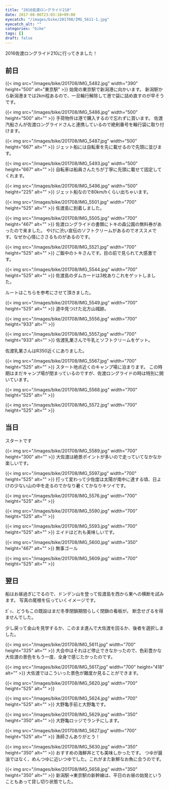 ```yaml
---
title: "2016佐渡ロングライド210"
date: 2017-08-06T23:03:18+09:00
eyecatch: "/images/bike/201708/IMG_5611-1.jpg"
eyecatch_alt: ""
categories: "bike"
tags: []
draft: false
---
```


2016佐渡ロングライド210に行ってきました！

<h2>前日</h2>

{{< img src="/images/bike/201708/IMG_5482.jpg" width="390" height="500" alt="東京駅" >}}
始発の東京駅で新潟港に向かいます。
新潟駅から新潟港までは2km程あるので、一旦輪行解除して港で袋に詰め直すのが早そうです。

{{< img src="/images/bike/201708/IMG_5486.jpg" width="500" height="500" alt="" >}}
手荷物件は港で購入するので忘れずに買います。
佐渡汽船さんが佐渡ロングライドさんと連携しているので絶剣番号を輪行袋に取り付けます。

{{< img src="/images/bike/201708/IMG_5487.jpg" width="500" height="667" alt="" >}}
ジェット船には自転車を先に載せるので先頭に並びます。

{{< img src="/images/bike/201708/IMG_5493.jpg" width="500" height="667" alt="" >}}
自転車は船員さんたちが丁寧に先頭に載せて固定してくれます。

{{< img src="/images/bike/201708/IMG_5496.jpg" width="500" height="225" alt="" >}}
ジェット船なので80km/hくらい出ちゃいます。

{{< img src="/images/bike/201708/IMG_5501.jpg" width="700" height="525" alt="" >}}
佐渡島に到着しました。

{{< img src="/images/bike/201708/IMG_5505.jpg" width="700" height="467" alt="" >}}
佐渡ロングライドの書類にトキの森公園の無料券があったので来ました。
やけに渋い宣伝のソフトクリームがあるのでオススメです。なぜか心情にささるものがあるのです。

{{< img src="/images/bike/201708/IMG_5521.jpg" width="700" height="525" alt="" >}}
ご飯中のトキさんです。目の前で見られて大感激です。

{{< img src="/images/bike/201708/IMG_5544.jpg" width="700" height="525" alt="" >}}
佐渡島のダムカードは3枚ありこれをゲットしました。

<a href="https://latlonglab.yahoo.co.jp/route/watch?id=3fb6b60fff2eee0bf6f6b3fb8d92c6b0" title="佐渡島 - ルートラボ - LatLongLab" target="_blank"><amp-img src="https://map.yahooapis.jp/map/V1/static?appid=7tFXKn2xg64uWyHGG7apEBKEN5gU173ZW3bBUjsai53AY3B9hbn46dWALHnMtkoFU8ov&width=360&height=360&scalebar=ul&l=0,0,255,105,4,38.08064,138.43750,38.07178,138.44828,38.06925,138.45719,38.06283,138.47028,38.05197,138.47092,38.03944,138.47561,38.03294,138.48450,38.03072,138.48683,38.03775,138.47764,38.04894,138.47081,38.06153,138.47022,38.06961,138.45592,38.07211,138.44767,38.08108,138.43569,38.08667,138.42644,38.08214,138.41950,38.07183,138.41086,38.06294,138.40297,38.04689,138.39289,38.03056,138.37194,38.04375,138.36814,38.06008,138.35753,38.05450,138.36486,38.03325,138.36964,38.02511,138.36794,38.01731,138.36286,38.01614,138.37728,38.01425,138.38361,38.01453,138.41536,38.00514,138.43061,37.99567,138.43975,37.98569,138.44031,37.99500,138.43972,38.00442,138.43158,38.01150,138.41625,38.01444,138.38450,38.01531,138.37856,38.01756,138.36367,38.01267,138.34928,38.00161,138.31697&pins=38.08064,138.43750,,blue&ping=38.00161,138.31697,,red&mode=map" width="360" height="360"></amp-img></a>
ルートはこちらを参考にさせて頂きました。

{{< img src="/images/bike/201708/IMG_5549.jpg" width="700" height="525" alt="" >}}
道中見つけた北方山城跡。

{{< img src="/images/bike/201708/IMG_5556.jpg" width="700" height="933" alt="" >}}

{{< img src="/images/bike/201708/IMG_5557.jpg" width="700" height="933" alt="" >}}
佐渡乳業さんで牛乳とソフトクリームをゲット。

<amp-iframe src="https://www.google.com/maps/embed?pb=!1m18!1m12!1m3!1d4634.052987960934!2d138.36040887909675!3d38.01707012126223!2m3!1f0!2f0!3f0!3m2!1i1024!2i768!4f13.1!3m3!1m2!1s0x5ff366cd824b63d5%3A0x75be6cada6de92f5!2z77yq77yh5L2Q5rih5L2Q5rih5Lmz5qWt!5e0!3m2!1sja!2sjp!4v1502023364303" width="600" height="450" sandbox="allow-scripts"></amp-iframe>
佐渡乳業さんはR350近くにありました。

{{< img src="/images/bike/201708/IMG_5567.jpg" width="700" height="525" alt="" >}}
スタート地点近くのキャンプ場に泊まります。
この時期はまだキャンプ場が閉まっているのですが、佐渡ロングライドの時は特別に開いています。

{{< img src="/images/bike/201708/IMG_5568.jpg" width="700" height="525" alt="" >}}

{{< img src="/images/bike/201708/IMG_5572.jpg" width="700" height="525" alt="" >}}
<h2 class="post_ttl">当日</h2>
スタートです

{{< img src="/images/bike/201708/IMG_5589.jpg" width="700" height="300" alt="" >}}
大佐渡は絶景ポイントが多いので走っていてなかなか楽しいです。

{{< img src="/images/bike/201708/IMG_5597.jpg" width="700" height="525" alt="" >}}
打って変わって少佐度は太陽が南中に達する頃、日よけの少ない山の中を走るのでかなり暑くてかなりキツイです。

{{< img src="/images/bike/201708/IMG_5576.jpg" width="700" height="525" alt="" >}}

{{< img src="/images/bike/201708/IMG_5590.jpg" width="700" height="525" alt="" >}}

{{< img src="/images/bike/201708/IMG_5593.jpg" width="700" height="525" alt="" >}}
エイドはどれも美味しいです。

{{< img src="/images/bike/201708/IMG_5600.jpg" width="350" height="467" alt="" >}}
無事ゴール


{{< img src="/images/bike/201708/IMG_5609.jpg" width="700" height="525" alt="" >}}
<h2 class="post_ttl">翌日</h2>
船はお昼過ぎにでるので、ドンデン山を登って佐渡島を西から東への横断を試みます。
写真の尾根を伝っていくイメージです。

ｶﾞｯ、どうもこの既設はまだ冬季閉鎖期間らしく閉鎖の看板が。
断念せざるを得ませんでした。

少し戻って金山を見学するか、このまま進んで大佐渡を回るか、後者を選択しました。

{{< img src="/images/bike/201708/IMG_5611.jpg" width="700" height="325" alt="" >}}
大会中はそれほど停止できなかったので、色彩豊かな大佐渡の景色をもう一度、全身で感じたかったのです。

{{< img src="/images/bike/201708/IMG_5617.jpg" width="700" height="418" alt="" >}}
大佐渡ではこういった景色が難度か見ることができます。

{{< img src="/images/bike/201708/IMG_5620.jpg" width="700" height="525" alt="" >}}

{{< img src="/images/bike/201708/IMG_5624.jpg" width="700" height="525" alt="" >}}
大野亀手前と大野亀です。

{{< img src="/images/bike/201708/IMG_5629.jpg" width="350" height="350" alt="" >}}
大野亀ロッジでランチにします。

{{< img src="/images/bike/201708/IMG_5627.jpg" width="700" height="525" alt="" >}}
漁師さんありがとう！

{{< img src="/images/bike/201708/IMG_5630.jpg" width="350" height="350" alt="" >}}
おすすめの海鮮丼とても美味しかったです。
つゆが醤油ではなく、めんつゆに近いつゆでした。これがまた新鮮なお魚に合うのです。

{{< img src="/images/bike/201708/IMG_5658.jpg" width="350" height="350" alt="" >}}
新潟駅→東京駅の新幹線は、平日のお昼の始発ということもあって貸し切り状態でした。